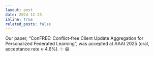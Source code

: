 ```yaml
---
layout: post
date: 2024-12-23
inline: true
related_posts: false
---
```


Our paper, “ConFREE: Conflict-free Client Update Aggregation for Personalized Federated Learning”, was accepted at AAAI 2025 (oral, acceptance rate ≈ 4.6%). :sparkles: :smile:
